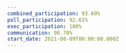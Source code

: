 ```yaml
---
combined_participation: 93.69%
poll_participation: 92.61%
exec_participation: 100%
communication: 98.70%
start_date: 2021-08-09T00:00:00.000Z
---
```

